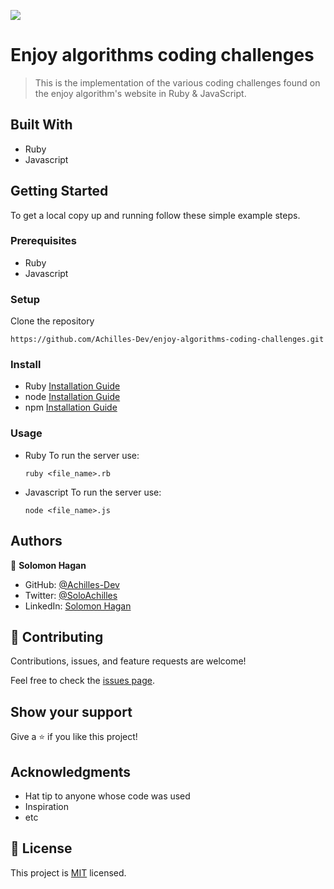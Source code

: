 ![](https://img.shields.io/badge/Microverse-blueviolet)

# Enjoy algorithms coding challenges

> This is the implementation of the various coding challenges found on the enjoy algorithm's website in Ruby & JavaScript.


## Built With

- Ruby
- Javascript

## Getting Started

To get a local copy up and running follow these simple example steps.

### Prerequisites
- Ruby
- Javascript

### Setup
Clone the repository
  ```
  https://github.com/Achilles-Dev/enjoy-algorithms-coding-challenges.git
  ```

### Install
- Ruby [Installation Guide](https://www.ruby-lang.org/en/documentation/installation/)
- node [Installation Guide](https://nodejs.org/en/download/)
- npm [Installation Guide](https://docs.npmjs.com/downloading-and-installing-node-js-and-npm)

### Usage
- Ruby
  To run the server use:
   ```
   ruby <file_name>.rb
   ```
- Javascript
  To run the server use:
   ```
   node <file_name>.js
   ```

## Authors

👤 **Solomon Hagan**

- GitHub: [@Achilles-Dev](https://github.com/Achilles-Dev/)
- Twitter: [@SoloAchilles](https://twitter.com/SoloAchilles/)
- LinkedIn: [Solomon Hagan](https://www.linkedin.com/in/solomon-hagan/) 

## 🤝 Contributing

Contributions, issues, and feature requests are welcome!

Feel free to check the [issues page](../../issues/).

## Show your support

Give a ⭐️ if you like this project!

## Acknowledgments

- Hat tip to anyone whose code was used
- Inspiration
- etc

## 📝 License

This project is [MIT](./MIT.md) licensed.
